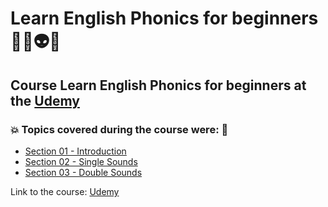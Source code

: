 # Learn English Phonics for beginners 👨‍💻👽🤯
## Course Learn English Phonics for beginners at the [Udemy](https://www.udemy.com/course/learn-english-phonics-like-native-for-beginners/)
### 💥 Topics covered during the course were: 🚀
- [Section 01 - Introduction](https://github.com/romulovieira777/Learn_English_Phonics_for_Beginners/tree/main/Section_01_Introduction)
- [Section 02 - Single Sounds](https://github.com/romulovieira777/Learn_English_Phonics_for_Beginners/tree/main/Section_02_Single_Sounds)
- [Section 03 - Double Sounds](https://github.com/romulovieira777/Learn_English_Phonics_for_Beginners/tree/main/Section_03_Double_Sounds)

Link to the course: [Udemy](https://www.udemy.com/course/learn-english-phonics-like-native-for-beginners/)
